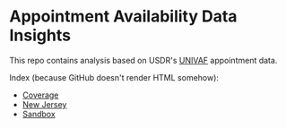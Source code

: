 # Appointment Availability Data Insights

This repo contains analysis based on USDR's [UNIVAF](http://getmyvax.org/docs/) appointment data. 


Index (because GitHub doesn't render HTML somehow):

* [Coverage](https://raw.githack.com/usdigitalresponse/appointment-data-insights/main/reports/coverage.html)
* [New Jersey](
https://raw.githack.com/usdigitalresponse/appointment-data-insights/main/reports/state_NJ.html)
* [Sandbox](
https://raw.githack.com/usdigitalresponse/appointment-data-insights/main/reports/univaf_sandbox.html)


